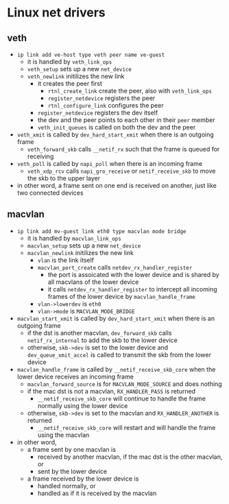 Linux net drivers
=================

## veth

- `ip link add ve-host type veth peer name ve-guest`
  - it is handled by `veth_link_ops`
  - `veth_setup` sets up a new `net_device`
  - `veth_newlink` initilizes the new link
    - it creates the peer first
      - `rtnl_create_link` create the peer, also with `veth_link_ops`
      - `register_netdevice` registers the peer
      - `rtnl_configure_link` configures the peer
    - `register_netdevice` registers the dev itself
    - the dev and the peer points to each other in their `peer` member
    - `veth_init_queues` is called on both the dev and the peer
- `veth_xmit` is called by `dev_hard_start_xmit` when there is an outgoing
  frame
  - `veth_forward_skb` calls `__netif_rx` such that the frame is queued for
    receiving
- `veth_poll` is called by `napi_poll` when there is an incoming frame
  - `veth_xdp_rcv` calls `napi_gro_receive` or `netif_receive_skb` to move the
    skb to the upper layer
- in other word, a frame sent on one end is received on another, just like two
  connected devices

## macvlan

- `ip link add mv-guest link eth0 type macvlan mode bridge`
  - it is handled by `macvlan_link_ops`
  - `macvlan_setup` sets up a new `net_device`
  - `macvlan_newlink` initilizes the new link
    - `vlan` is the link itself
    - `macvlan_port_create` calls `netdev_rx_handler_register`
      - the port is assoicated with the lower device and is shared by all
        macvlans of the lower device
      - it calls `netdev_rx_handler_register` to intercept all incoming frames
        of the lower device by `macvlan_handle_frame`
    - `vlan->lowerdev` is `eth0`
    - `vlan->mode` is `MACVLAN_MODE_BRIDGE`
- `macvlan_start_xmit` is called by `dev_hard_start_xmit` when there is an
  outgoing frame
  - if the dst is another macvlan, `dev_forward_skb` calls `netif_rx_internal`
    to add the skb to the lower device
  - otherwise, `skb->dev` is set to the lower device and
    `dev_queue_xmit_accel` is called to transmit the skb from the lower device
- `macvlan_handle_frame` is called by `__netif_receive_skb_core` when the
  lower device receives an incoming frame
  - `macvlan_forward_source` is for `MACVLAN_MODE_SOURCE` and does nothing
  - if the mac dst is not a macvlan, `RX_HANDLER_PASS` is returned
    - `__netif_receive_skb_core` will continue to handle the frame normally
      using the lower device
  - otherwise, `skb->dev` is set to the macvlan and `RX_HANDLER_ANOTHER` is
    returned
    - `__netif_receive_skb_core` will restart and will handle the frame using
      the macvlan
- in other word,
  - a frame sent by one macvlan is
    - received by another macvlan, if the mac dst is the other macvlan, or
    - sent by the lower device
  - a frame received by the lower device is
    - handled normally, or
    - handled as if it is received by the macvlan
